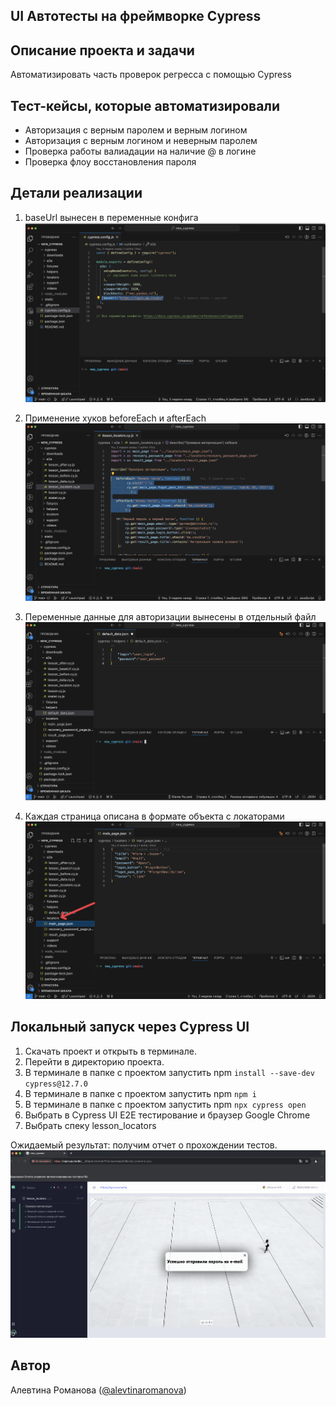 <h2>UI Автотесты на фреймворке Cypress</h2>

## Описание проекта и задачи
Автоматизировать часть проверок регресса с помощью Cypress

## Тест-кейсы, которые автоматизировали
* Авторизация с верным паролем и верным логином
* Авторизация c верным логином и неверным паролем
* Проверка работы валиадации на наличие @ в логине
* Проверка флоу восстановления пароля

## Детали реализации

1. baseUrl вынесен в переменные конфига
![image](https://raw.githubusercontent.com/AlevtinaRomanova1606/cypress/main/%20cypress.png)

2. Применение хуков beforeEach и afterEach
![image](https://raw.githubusercontent.com/AlevtinaRomanova1606/cypress/main/locators.png)

3. Переменные данные для авторизации вынесены в отдельный файл
![image](https://raw.githubusercontent.com/AlevtinaRomanova1606/cypress/main/default.png)

4. Каждая страница описана в формате объекта с локаторами
![image](https://raw.githubusercontent.com/AlevtinaRomanova1606/cypress/main/locator.png)

## Локальный запуск через Cypress UI
1. Скачать проект и открыть в терминале.
2. Перейти в директорию проекта.
3. В терминале в папке с проектом запустить npm `install --save-dev cypress@12.7.0`
4. В терминале в папке с проектом запустить npm `npm i`
5. В терминале в папке с проектом запустить npm `npx cypress open`
6. Выбрать в Cypress UI E2E тестирование и браузер Google Chrome
7. Выбрать спеку lesson_locators

Ожидаемый результат: получим отчет о прохождении тестов.
![image](https://raw.githubusercontent.com/AlevtinaRomanova1606/cypress/main/itog.png)


## Автор

Алевтина Романова ([@alevtinaromanova](https://t.me/alevtinaromanova))
